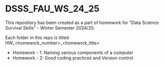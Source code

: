 # DSSS_FAU_WS_24_25

This repository has been created as a part of homework for "Data Science Survival Skills" - Winter Semester 2024/25.

Each folder in this repo is titled HW_<homework_number>_<homework_title>


* Homework - 1: Naming various components of a computer
* Homework - 2: Good coding practices and Version control
